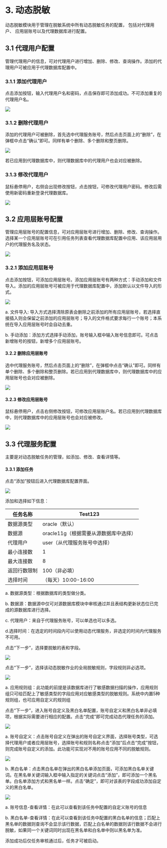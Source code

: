 # 3. 动态脱敏

动态脱敏模块用于管理在脱敏系统中所有动态脱敏任务的配置， 包括对代理用户、 应用层账号以及代理数据库进行配置。

## 3.1 代理用户配置

管理代理用户的信息，可对代理用户进行增加、删除、修改、查询操作。添加的代理用户可被应用于代理数据库配置中。

### 3.1.1 添加代理用户

点击添加按钮，输入代理用户名和密码，点击保存即可添加成功。不可添加重复的代理用户名。 

![](/images/operation/rule/ddm/ddm_1.png)

### 3.1.2 删除代理用户

添加的代理用户可被删除，首先选中代理服务账号，然后点击页面上的“删除”，在弹框中点击“确认”即可。同样有单个删除、多个删除和整页删除。  

![](/images/operation/rule/ddm/ddm_2.png)

若已应用到代理数据库中，则代理数据库中的代理用户也会对应被删除。

### 3.1.3 修改代理用户

鼠标悬停用户，右侧会出现修改按钮，点击按钮，可修改代理用户密码。修改后需使用新密码重新登录代理数据库。

![](/images/operation/rule/ddm/ddm_3.png)

## 3.2 应用层账号配置

管理应用层账号的配置信息，可对应用层账号进行增加、删除、修改、查询操作。 选择某一个应用层账号可在引用任务列表查看代理数据库配置中应用、该应用层用户的代理服务名及状态。  

![](/images/operation/rule/ddm/ddm_4.png)

### 3.2.1 添加应用层账号

点击添加按钮，可添加应用层账号。添加应用层账号有两种方式：手动添加和文件导入。添加的应用层账号可被应用于代理数据库配置中，添加默认以文件导入的形式。

![](/images/operation/rule/ddm/ddm_5.png)

a. 文件导入: 导入方式选择清除原表会删除之前添加的所有应用层账号，若选择直接插入则会保留之前添加的应用层账号；导入的文件格式要求每行一个账号；本系统在导入应用层账号时会自动去重。

b. 手动添加：添加方式选择手动添加，账号输入框中输入账号信息即可。可点击新增账号的按钮，新增多个应用层账号。 

#### 3.2.2 删除应用层账号

选中代理服务账号，然后点击页面上的“删除”，在弹框中点击“确认”即可。同样有单个删除、多个删除和整页删除。若已应用到代理数据库中，则代理数据库中的应用层账号也会对应被删除。

![](/images/operation/rule/ddm/ddm_6.png)

#### 3.2.3 修改应用层账号

鼠标悬停用户，点击右侧修改按钮，可修改应用层账户名。若已应用到代理数据库中，则代理数据库中的应用层账号也会对应被修改。

![](/images/operation/rule/ddm/ddm_7.png)

## 3.3 代理服务配置

主要是对动态脱敏任务的管理，如添加、修改、查看详情等。

#### 3.3.1 添加任务

点击“添加”按钮后进入代理数据库配置界面。

![](/images/operation/rule/ddm/ddm_8.png)

添加和选择如下信息：

| 任务名称     | Test123                               |
| ------------ | ------------------------------------- |
| 数据源类型   | oracle（默认）                        |
| 数据源       | oracle11g（根据需要从源数据库中选择） |
| 代理用户     | user（从代理服务账号中选择）          |
| 最小连接数   | 1                                     |
| 最大连接数   | 8                                     |
| 返回行数限制 | 100（非必填）                         |
| 选择时间     | （每天）10:00-16:00                   |

a. 数据源类型：根据数据库的类型做分类。

b. 数据源：数据源中仅可对源数据库模块中审核通过并且表结构更新状态位已完成的源数据库进行选择。

c. 代理用户：来自于代理服务账号，可以单选也可以多选。

d.选择时间：在选定的时间段内可以使用动态代理服务，非选定的时间内代理服务不可用。

点击“下一步”，选择要脱敏的表和字段。

![](/images/operation/rule/ddm/ddm_9.png)

点击“下一步”，选择该动态脱敏作业的全局脱敏规则，字段规则非必选项。

![](/images/operation/rule/ddm/ddm_10.png)

a. 应用规则组：此功能的前提是该数据库进行了敏感数据扫描的操作，应用规则组只可给匹配上了敏感类型的字段应用对应敏感类型的脱敏规则。系统中内置5种规则组，也可应用自定义的规则组

点击“下一步”，进入账号自定义及黑白名单配置，账号自定义和黑白名单非必填项，根据实际需要进行相应的配置。点击“完成”即可完成动态代理任务的添加。

![](/images/operation/rule/ddm/ddm_11.png)

a. 账号自定义：点击账号自定义在弹出的账号自定义界面，选择账号类型，可选择代理用户或者应用层账号，选择账号和规则名称点击“添加”后点击“完成”按钮，则完成账号自定义的添加。此功能可实现对不用的账号应用不同的脱敏规则。

![](/images/operation/rule/ddm/ddm_12.png)

b. 黑白名单：点击黑白名单在弹出的黑白名单添加页面，可添加黑白名单关键词。在黑名单关键词输入框中输入指定的关键词点击“添加”，即可添加一个黑名单。白名单添加方式和黑名单一样。点击“确定”，即可对该表的字段成功添加自定义的黑白名单。

![](/images/operation/rule/ddm/ddm_13.png)

a. 账号信息-查看详情：在此可以查看到该任务中配置的自定义账号的信息

b. 黑白名单-查看详情：在此可以查看到该任务中配置的黑白名单的信息；匹配上黑名单的数据则查询不会显示该行数据，匹配上白名单的数据则该行数据不会进行脱敏，如果同一个关键词同时出现在黑名单和白名单中则以黑名单为准。

添加成功后仅任务审核通过后，任务才可被启动。
